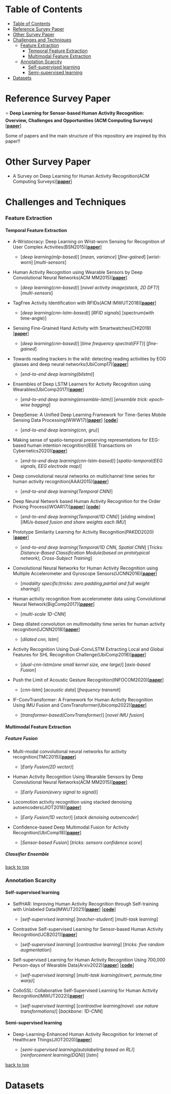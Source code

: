 # Table of Contents

 - [Table of Contents](#table-of-contents)
 - [Reference Survey Paper](#reference-survey-paper)
 - [Other Survey Paper](#other-survey-paper)
 - [Challenges and Techniques](#challenges-and-techniques)
    - [Feature Extraction](#feature-extraction)
	   - [Temporal Feature Extraction](#temporal-feature-extraction)
	   - [Multimodal Feature Extraction](#multimodal-feature-extraction)
    - [Annotation Scarcity](#annotation-scarcity)
	   - [Self-supervised learning](#self-supervised-learning)
	   - [Semi-supervised learning](#semi-supervised-learning)
 - [Datasets](#datasets)

# Reference Survey Paper
:star: **Deep Learning for Sensor-based Human Activity Recognition: Overview, Challenges and Opportunities (ACM Computing Surveys)** [[**paper**](https://arxiv.org/pdf/2001.07416.pdf)]

Some of papers and the main structure of this repository are inspired by this paper!!

# Other Survey Paper

  - A Survey on Deep Learning for Human Activity Recognition(ACM Computing Surveys)[[**paper**](https://dl.acm.org/doi/abs/10.1145/3472290)]

# Challenges and Techniques

### Feature Extraction

#### Temporal Feature Extraction 

  - A-Wristocracy: Deep Learning on Wrist-worn Sensing for Recognition of User Complex  Activities(BSN2015)[[**paper**](https://ieeexplore.ieee.org/document/7299406)]

    - [*deep learning(mlp-based)*] [*mean, variance*] [*fine-gained*] [*wrist-worn*] [*multi-sensors*]

  - Human Activity Recognition using Wearable Sensors by Deep Convolutional Neural Networks(ACM MM2015)[[**paper**](https://dl.acm.org/doi/abs/10.1145/2733373.2806333)]
	- [*deep learning(cnn-based)*] [*novel activity image(stack, 2D DFT)*] [*multi-sensors*]

  - TagFree Activity Identification with RFIDs(ACM IMWUT2018)[[**paper**](https://dl.acm.org/doi/abs/10.1145/3191739)]

	 - [*deep learning(cnn-lstm-based)*] [*RFID signals*] [spectrum(with time-angle)]

  - Sensing Fine-Grained Hand Activity with Smartwatches(CHI2019)[[**paper**](https://dl.acm.org/doi/abs/10.1145/3290605.3300568)]

	- [*deep learning(cnn-based)*]  [*time frequency spectral(FFT)*] [*fine-gained*]

  - Towards reading trackers in the wild: detecting reading activities by EOG glasses and deep neural networks(UbiComp17)[[**paper**](https://dl.acm.org/doi/abs/10.1145/3123024.3129271)]

	 - [*end-to-end deep learning(bilstm)*]

  - Ensembles of Deep LSTM Learners for Activity Recognition using Wearables(UbiComp2017)[[**paper**](https://arxiv.org/abs/1703.09370)]

	 - [*end-to-end deep learning(ensemble-lstm)*] [*ensemble trick: epoch-wise bagging*]

  - DeepSense: A Unified Deep Learning Framework for Time-Series Mobile Sensing Data Processing(WWW17)[[**paper**](https://dl.acm.org/doi/abs/10.1145/3038912.3052577)] [[**code**](https://github.com/yscacaca/DeepSense)]

	 - [*end-to-end deep learning(cnn, gru)*] 

  - Making sense of spatio-temporal preserving representations for EEG-based human intention recognition(IEEE Transactions on Cybernetics2020)[[**paper**](https://ieeexplore.ieee.org/abstract/document/8698218)]

	 - [*end-to-end deep learning(cnn-lstm-based)*] [*spatio-temporal(EEG signals, EEG electrode map)*] 

  - Deep convolutional neural networks on multichannel time series for human activity recognition(AAAI2015)[[**paper**](https://www.aaai.org/ocs/index.php/IJCAI/IJCAI15/paper/viewFile/10710/11297)]

	 - [*end-to-end deep learning(Temporal CNN)*]

  - Deep Neural Network based Human Activity Recognition for the Order Picking Process(iWOAR17)[[**paper**](https://dl.acm.org/doi/abs/10.1145/3134230.3134231)] [[**code**](https://github.com/wilfer9008/CNN_IMU)]

	 - [*end-to-end deep learning(Temporal/1D CNN)*] [*sliding window*] [*IMUs-based fusion and share weights each IMU*]

  - Prototype Similarity Learning for Activity Recognition(PAKDD2020)[[**paper**](https://link.springer.com/chapter/10.1007/978-3-030-47426-3_50)]

	 - [*end-to-end deep learning(Temporal/1D CNN, Spatial CNN*] [*Tricks: Distance-Based Classification Module(based on prototypical network), Cross-Subject Training*] 

  - Convolutional Neural Networks for Human Activity Recognition using Multiple Accelerometer and Gyroscope Sensors(IJCNN2016)[[**paper**](https://ieeexplore.ieee.org/abstract/document/7727224)]

	 - [*modality specific(tricks: zero padding,partial and full weight sharing)*]


  - Human activity recognition from accelerometer data using Convolutional Neural Network(BigComp2017)[[**paper**](https://ieeexplore.ieee.org/abstract/document/7881728)]

	 - [*multi-scale 1D-CNN*]

  - Deep dilated convolution on multimodality time series for human activity recognition(IJCNN2018)[[**paper**](https://ieeexplore.ieee.org/abstract/document/8489540)]

	 - [*dilated cnn, lstm*]

  - Activity Recognition Using Dual-ConvLSTM Extracting Local and Global Features for SHL Recognition Challenge(UbiComp2018)[[**paper**](https://dl.acm.org/doi/abs/10.1145/3267305.3267533)]

	 - [*dual-cnn-lstm(one small kernel size, one large)*] [*axis-based Fusion*]

  - Push the Limit of Acoustic Gesture Recognition(INFOCOM2020)[[**paper**](https://ieeexplore.ieee.org/abstract/document/9229520)]

	 - [*cnn-lstm*] [*acoustic data*] [*frequency transmit*]

  - IF-ConvTransformer: A Framework for Human Activity Recognition Using IMU Fusion and ConvTransformer(Ubicomp2022)[[**paper**](https://dl.acm.org/doi/abs/10.1145/3534584)]

	 - [*transformer-based(ConvTransformer)*] [*novel IMU fusion*]

#### Multimodal Feature Extraction

##### Feature Fusion

  - Multi-modal convolutional neural networks for activity recognition(TMC2015)[[**paper**](https://ieeexplore.ieee.org/abstract/document/7379657)]

	 - [*Early Fusion(2D vector)*]

  - Human Activity Recognition Using Wearable Sensors by Deep Convolutional Neural Networks(ACM MM2015)[[**paper**](https://dl.acm.org/doi/abs/10.1145/2733373.2806333)]

	 - [*Early Fusion(every signal to signal)*]

  - Locomotion activity recognition using stacked denoising autoencoders(JIOT2018)[[**paper**](https://ieeexplore.ieee.org/abstract/document/8331081)]

	 - [*Early Fusion(1D vector)*] [*stack denoising autoencoder*]

  - Confidence-based Deep Multimodal Fusion for Activity Recognition(UbiComp18)[[**paper**](https://dl.acm.org/doi/10.1145/3267305.3267522)]

	 - [*Sensor-based Fusion*] [*tricks: sensors confidence score*]

##### Classifier Ensemble

[back to top](#table-of-contents)

### Annotation Scarcity

#### Self-supervised learning

  - SelfHAR: Improving Human Activity Recognition through Self-training with Unlabeled Data(IMWUT2021)[[**paper**](https://arxiv.org/abs/2102.06073)] [[**code**](https://github.com/iantangc/SelfHAR)]

	 - [*self-supervised learning*] [*teacher-student*] [*multi-task learning*]

  - Contrastive Self-supervised Learning for Sensor-based Human Activity Recognition(IJCB2021)[[**paper**](https://ieeexplore.ieee.org/abstract/document/9484410)]

	 - [*self-supervised learning*] [*contrastive learning*] [*tricks: five random augmentation*]

  - Self-supervised Learning for Human Activity Recognition Using 700,000 Person-days of Wearable Data(Arxiv2022)[[**paper**](https://arxiv.org/abs/2206.02909)] [[**code**](https://github.com/OxWearables/ssl-wearables)]

	 - [*self-supervised learning*] [*multi-task learning(invert, permute,time warp)*]

  - ColloSSL: Collaborative Self-Supervised Learning for Human Activity Recognition(IMWUT2022)[[**paper**](https://arxiv.org/abs/2202.00758)]

	 - [*self-supervised learning*] [*contrastive learning(novel: use nature transformations)*] [*backbone: 1D-CNN*]

#### Semi-supervised learning

  - Deep-Learning-Enhanced Human Activity Recognition for Internet of Healthcare Things(JIOT2020)[[**paper**](https://ieeexplore.ieee.org/abstract/document/9055403/)]

	 - [*semi-supervised learning(autolabeling based on RL)*] [*reinforcement learning(DQN)*] [*lstm*]

[back to top](#table-of-contents)

# Datasets



